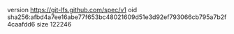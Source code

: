 version https://git-lfs.github.com/spec/v1
oid sha256:afbd4a7ee16abe77f653bc48021609d51e3d92ef793066cb795a7b2f4caafdd6
size 122246
